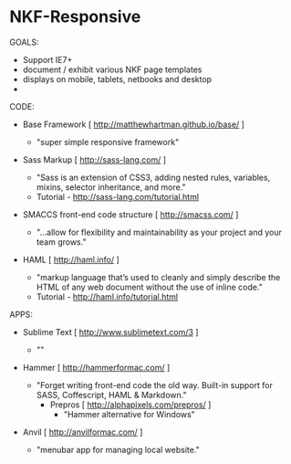 NKF-Responsive
==============

GOALS:
+ Support IE7+
+ document / exhibit various NKF page templates
+ displays on mobile, tablets, netbooks and desktop
+ 


CODE:
+ Base Framework [ http://matthewhartman.github.io/base/ ]
  + "super simple responsive framework"

+ Sass Markup [ http://sass-lang.com/ ]
  + "Sass is an extension of CSS3, adding nested rules, variables, mixins, selector inheritance, and more."
  + Tutorial - http://sass-lang.com/tutorial.html

+ SMACCS front-end code structure [ http://smacss.com/ ]
  + "...allow for flexibility and maintainability as your project and your team grows."

+ HAML [ http://haml.info/ ]
  + "markup language that’s used to cleanly and simply describe the HTML of any web document without the use of inline code."
  + Tutorial - http://haml.info/tutorial.html

APPS:
+ Sublime Text [ http://www.sublimetext.com/3 ]
  + ""

+ Hammer [ http://hammerformac.com/ ]
  + "Forget writing front-end code the old way. Built-in support for SASS, Coffescript, HAML & Markdown."
    + Prepros [ http://alphapixels.com/prepros/ ]
      + "Hammer alternative for Windows"

+ Anvil [ http://anvilformac.com/ ]
  + "menubar app for managing local website."
